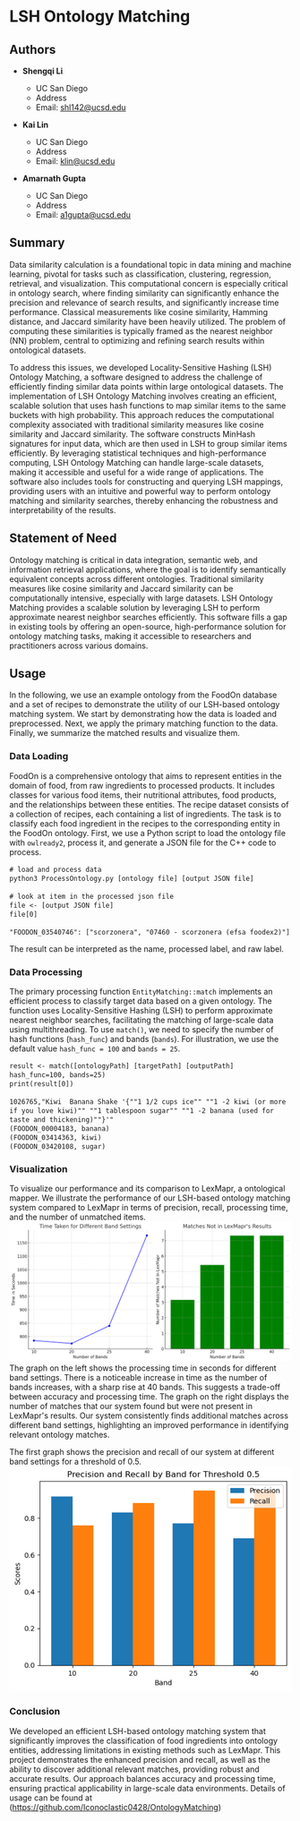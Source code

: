 # LSH Ontology Matching

## Authors

- **Shengqi Li**
  - UC San Diego
  - Address
  - Email: shl142@ucsd.edu

- **Kai Lin**
  - UC San Diego
  - Address
  - Email: klin@ucsd.edu

- **Amarnath Gupta**
  - UC San Diego
  - Address
  - Email: a1gupta@ucsd.edu

## Summary

Data similarity calculation is a foundational topic in data mining and machine learning, pivotal for tasks such as classification, clustering, regression, retrieval, and visualization. This computational concern is especially critical in ontology search, where finding similarity can significantly enhance the precision and relevance of search results, and significantly increase time performance. Classical measurements like cosine similarity, Hamming distance, and Jaccard similarity have been heavily utilized. The problem of computing these similarities is typically framed as the nearest neighbor (NN) problem, central to optimizing and refining search results within ontological datasets.

To address this issues, we developed Locality-Sensitive Hashing (LSH) Ontology Matching, a software designed to address the challenge of efficiently finding similar data points within large ontological datasets. The implementation of LSH Ontology Matching involves creating an efficient, scalable solution that uses hash functions to map similar items to the same buckets with high probability. This approach reduces the computational complexity associated with traditional similarity measures like cosine similarity and Jaccard similarity. The software constructs MinHash signatures for input data, which are then used in LSH to group similar items efficiently. By leveraging statistical techniques and high-performance computing, LSH Ontology Matching can handle large-scale datasets, making it accessible and useful for a wide range of applications. The software also includes tools for constructing and querying LSH mappings, providing users with an intuitive and powerful way to perform ontology matching and similarity searches, thereby enhancing the robustness and interpretability of the results.

## Statement of Need

Ontology matching is critical in data integration, semantic web, and information retrieval applications, where the goal is to identify semantically equivalent concepts across different ontologies. Traditional similarity measures like cosine similarity and Jaccard similarity can be computationally intensive, especially with large datasets. LSH Ontology Matching provides a scalable solution by leveraging LSH to perform approximate nearest neighbor searches efficiently. This software fills a gap in existing tools by offering an open-source, high-performance solution for ontology matching tasks, making it accessible to researchers and practitioners across various domains.

## Usage

In the following, we use an example ontology from the FoodOn database and a set of recipes to demonstrate the utility of our LSH-based ontology matching system. We start by demonstrating how the data is loaded and preprocessed. Next, we apply the primary matching function to the data. Finally, we summarize the matched results and visualize them.

### Data Loading

FoodOn is a comprehensive ontology that aims to represent entities in the domain of food, from raw ingredients to processed products. It includes classes for various food items, their nutritional attributes, food products, and the relationships between these entities. The recipe dataset consists of a collection of recipes, each containing a list of ingredients. The task is to classify each food ingredient in the recipes to the corresponding entity in the FoodOn ontology. First, we use a Python script to load the ontology file with `owlready2`, process it, and generate a JSON file for the C++ code to process.

```
# load and process data
python3 ProcessOntology.py [ontology file] [output JSON file]

# look at item in the processed json file
file <- [output JSON file]
file[0]

"FOODON_03540746": ["scorzonera", "07460 - scorzonera (efsa foodex2)"]
```

The result can be interpreted as the name, processed label, and raw label.

### Data Processing

The primary processing function `EntityMatching::match` implements an efficient process to classify target data based on a given ontology. The function uses Locality-Sensitive Hashing (LSH) to perform approximate nearest neighbor searches, facilitating the matching of large-scale data using multithreading. To use `match()`, we need to specify the number of hash functions (`hash_func`) and bands (`bands`). For illustration, we use the default value `hash_func = 100` and `bands = 25`.

```
result <- match([ontologyPath] [targetPath] [outputPath] hash_func=100, bands=25)
print(result[0])

1026765,"Kiwi  Banana Shake '{""1 1/2 cups ice"" ""1 -2 kiwi (or more if you love kiwi)"" ""1 tablespoon sugar"" ""1 -2 banana (used for taste and thickening)""}'"
(FOODON_00004183, banana)
(FOODON_03414363, kiwi)
(FOODON_03420108, sugar)
```

### Visualization

To visualize our performance and its comparison to LexMapr, a ontological mapper. We illustrate the performance of our LSH-based ontology matching system compared to LexMapr in terms of precision, recall, processing time, and the number of unmatched items.
![comparison](./LexMapr%20Comparison.png)
The graph on the left shows the processing time in seconds for different band settings. There is a noticeable increase in time as the number of bands increases, with a sharp rise at 40 bands. This suggests a trade-off between accuracy and processing time. The graph on the right displays the number of matches that our system found but were not present in LexMapr's results. Our system consistently finds additional matches across different band settings, highlighting an improved performance in identifying relevant ontology matches.


The first graph shows the precision and recall of our system at different band settings for a threshold of 0.5.
![F1](./precision%20and%20recall.png)

### Conclusion
We developed an efficient LSH-based ontology matching system that significantly improves the classification of food ingredients into ontology entities, addressing limitations in existing methods such as LexMapr. This project demonstrates the enhanced precision and recall, as well as the ability to discover additional relevant matches, providing robust and accurate results. Our approach balances accuracy and processing time, ensuring practical applicability in large-scale data environments. Details of usage can be found at (https://github.com/Iconoclastic0428/OntologyMatching)